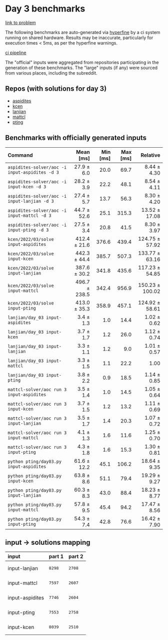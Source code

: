 # Day 3 benchmarks

[link to problem](http://adventofcode.com/2022/day/3)

The following benchmarks are auto-generated via [hyperfine](https://github.com/sharkdp/hyperfine) by a ci system running on shared hardware. Results may be inaccurate, particularly for execution times < 5ms, as per the hyperfine warnings.

[ci pipeline](http://ci.papercode.net:8080/teams/aoc2022/pipelines/aoc-compare-2022)

The "official" inputs were aggregated from repositories participating in the generation of these benchmarks. The "large" inputs (if any) were sourced from various places, including the subreddit.

## Repos (with solutions for day 3)


- [aspidites](https://github.com/aspidites/aoc2022)
- [kcen](https://github.com/kcen/AdventOfCode)
- [lanjian](https://github.com/LanJian/aoc-2022)
- [mattcl](https://github.com/mattcl/aoc2022)
- [pting](https://github.com/pting/aoc2022)

## Benchmarks with officially generated inputs
| Command | Mean [ms] | Min [ms] | Max [ms] | Relative |
|:---|---:|---:|---:|---:|
| `aspidites-solver/aoc -i input-aspidites -d 3` | 27.9 ± 6.0 | 20.0 | 69.7 | 8.44 ± 4.30 |
| `aspidites-solver/aoc -i input-kcen -d 3` | 28.2 ± 3.9 | 22.2 | 48.1 | 8.54 ± 4.11 |
| `aspidites-solver/aoc -i input-lanjian -d 3` | 27.4 ± 5.7 | 13.7 | 56.3 | 8.30 ± 4.20 |
| `aspidites-solver/aoc -i input-mattcl -d 3` | 44.7 ± 52.6 | 25.1 | 315.3 | 13.52 ± 17.08 |
| `aspidites-solver/aoc -i input-pting -d 3` | 27.5 ± 3.4 | 20.8 | 41.5 | 8.30 ± 3.97 |
| `kcen/2022/03/solve input-aspidites` | 412.4 ± 21.6 | 376.6 | 439.4 | 124.75 ± 57.92 |
| `kcen/2022/03/solve input-kcen` | 442.3 ± 44.4 | 385.7 | 507.3 | 133.77 ± 63.16 |
| `kcen/2022/03/solve input-lanjian` | 387.6 ± 30.2 | 341.8 | 435.6 | 117.23 ± 54.85 |
| `kcen/2022/03/solve input-mattcl` | 496.7 ± 238.5 | 342.4 | 956.9 | 150.23 ± 100.02 |
| `kcen/2022/03/solve input-pting` | 413.0 ± 35.3 | 358.9 | 457.1 | 124.92 ± 58.61 |
| `lanjian/day_03 input-aspidites` | 3.4 ± 1.3 | 1.0 | 14.4 | 1.02 ± 0.62 |
| `lanjian/day_03 input-kcen` | 3.7 ± 1.7 | 1.2 | 26.0 | 1.12 ± 0.74 |
| `lanjian/day_03 input-lanjian` | 3.3 ± 1.1 | 1.2 | 9.0 | 1.01 ± 0.57 |
| `lanjian/day_03 input-mattcl` | 3.3 ± 1.5 | 1.1 | 22.2 | 1.00 |
| `lanjian/day_03 input-pting` | 3.8 ± 2.2 | 0.9 | 18.5 | 1.14 ± 0.85 |
| `mattcl-solver/aoc run 3 input-aspidites` | 3.5 ± 1.4 | 1.0 | 14.5 | 1.05 ± 0.64 |
| `mattcl-solver/aoc run 3 input-kcen` | 3.7 ± 1.5 | 1.2 | 13.2 | 1.11 ± 0.69 |
| `mattcl-solver/aoc run 3 input-lanjian` | 3.5 ± 1.7 | 1.4 | 20.3 | 1.07 ± 0.72 |
| `mattcl-solver/aoc run 3 input-mattcl` | 4.1 ± 1.3 | 1.6 | 11.6 | 1.25 ± 0.70 |
| `mattcl-solver/aoc run 3 input-pting` | 4.3 ± 1.8 | 1.6 | 15.3 | 1.30 ± 0.81 |
| `python pting/day03.py input-aspidites` | 61.6 ± 12.2 | 45.1 | 106.2 | 18.64 ± 9.35 |
| `python pting/day03.py input-kcen` | 63.8 ± 8.6 | 51.1 | 79.4 | 19.29 ± 9.27 |
| `python pting/day03.py input-lanjian` | 60.3 ± 8.3 | 43.0 | 88.4 | 18.23 ± 8.77 |
| `python pting/day03.py input-mattcl` | 57.8 ± 9.5 | 45.4 | 94.2 | 17.47 ± 8.56 |
| `python pting/day03.py input-pting` | 54.3 ± 7.4 | 42.8 | 76.6 | 16.42 ± 7.90 |

## input -> solutions mapping
|input|part 1|part 2|
|:---|:---|:---|
|input-lanjian|<pre>8298</pre>|<pre>2708</pre>|
|input-mattcl|<pre>7597</pre>|<pre>2607</pre>|
|input-aspidites|<pre>7746</pre>|<pre>2604</pre>|
|input-pting|<pre>7553</pre>|<pre>2758</pre>|
|input-kcen|<pre>8039</pre>|<pre>2510</pre>|
